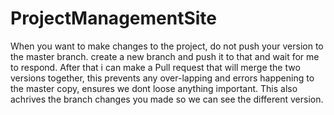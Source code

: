 ﻿# ProjectManagementSite
 When you want to make changes to the project, do not push your version to the master branch.
 create a new branch and push it to that and wait for me to respond.
 After that i can make a Pull request that will merge the two versions together, this prevents any over-lapping and errors happening
 to the master copy, ensures we dont loose anything important.
 This also achrives the branch changes you made so we can see the different version.
